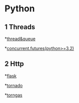 Python
=====================================

1 Threads
----------------

 *[thread&queue](https://m.runoob.com/python/python-multithreading.html)

 *[concurrent.futures(python>=3.2)](http://blog.csdn.net/dutsoft/article/details/54728706)
 
2 Http
----------------

*[flask](http://www.pythondoc.com/flask/index.html)

*[tornado](https://github.com/tornadoweb/tornado)

*[torngas](https://github.com/mqingyn/torngas)
 

